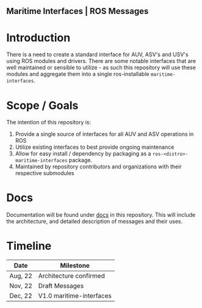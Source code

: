 Maritime Interfaces | ROS Messages
---
# Introduction
There is a need to create a standard interface for AUV, ASV's and USV's using ROS modules and drivers. There are some notable interfaces that are well maintained or sensible to utilize - as such this repository will use these modules and aggregate them into a single ros-installable `maritime-interfaces`.

# Scope / Goals
The intention of this repository is:
1. Provide a single source of interfaces for all AUV and ASV operations in ROS
2. Utilize existing interfaces to best provide ongoing maintenance
3. Allow for easy install / dependency by packaging as a `ros-<distro>-maritime-interfaces` package.
4. Maintained by repository contributors and organizations with their respective submodules

# Docs
Documentation will be found under [docs](.docs) in this repository. This will include the architecture, and detailed description of messages and their uses.

# Timeline
| Date    | Milestone                |
| ------- | ------------------------ |
| Aug, 22 | Architecture confirmed   |
| Nov, 22 | Draft Messages           |
| Dec, 22 | V1.0 maritime-interfaces |